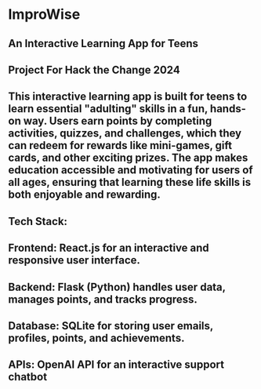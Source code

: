 # ImproWise
## An Interactive Learning App for Teens
## Project For Hack the Change 2024
## This interactive learning app is built for teens to learn essential "adulting" skills in a fun, hands-on way. Users earn points by completing activities, quizzes, and challenges, which they can redeem for rewards like mini-games, gift cards, and other exciting prizes. The app makes education accessible and motivating for users of all ages, ensuring that learning these life skills is both enjoyable and rewarding.

## Tech Stack: 
## Frontend: React.js for an interactive and responsive user interface. 
## Backend: Flask (Python) handles user data, manages points, and tracks progress. 
## Database: SQLite for storing user emails, profiles, points, and achievements. 
## APIs: OpenAI API for an interactive support chatbot 







